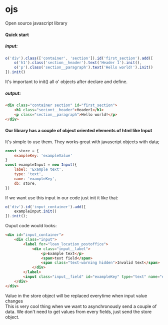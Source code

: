 # ojs
Open source javascript library
#### Quick start
##### input:
```javascript
o('div').class(['container', 'section']).id('first_section').add([
    o('h1').class('section__header').text('Header 1').init(),
    o('p').class('section__paragraph').text('Hello world!').init()
]).init()
```
It's important to init() all o' objects after declare and define.

##### output:
```html
<div class="container section" id="first_section">
    <h1 class="seciont__header">Header1</h1>
    <p class="section__paragraph">Hello world!</p>
</div>
```

#### Our library has a couple of object oriented elements of html like Input
It's simple to use them. They works great with javascript objects with data;
```javascript
const store = {
    exampleKey: 'exampleValue'
}
const exampleInput = new Input({
    label: 'Example text',
    type: 'text',
    name: 'exampleKey',
    db: store,
})
```
If we want use this input in our code just init it like that:
```javascript
o('div').id('input_container').add([
    exampleInput.init()
]).init();
```
Ouput code would looks:
```html
<div id="input_container">
    <div class="input">
        <label for="loan_location_postoffice">
            <div class="input__label">
                <p>Example text</p>
                <span>text field</span>
                <span class="text-warning hidden">Invalid text</span>
            </div>
        </label>
        <input class="input__field" id="exampleKey" type="text" name="exampleKey" placeholder="" required="true">
    </div>
</div>
```
Value in the store object will be replaced everytime when input value changes   
This is very cool thing when we want to asynchronously send a couple of data. We don't need to get values from every fields, just send the store object. 
